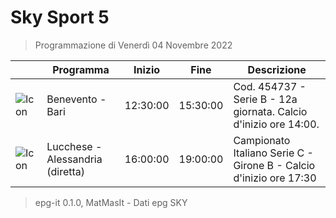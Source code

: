 # Sky Sport 5
> Programmazione di Venerdì 04 Novembre 2022

||Programma|Inizio|Fine|Descrizione|
|---|---|---|---|---|
|![Icon](https://guidatv.sky.it/uuid/0a535822-7895-4565-94d4-6ff48751570d/cover?md5ChecksumParam=559f22c3fb371ca4557fdf7e3808d8ec)|Benevento - Bari|12:30:00|15:30:00|Cod. 454737 - Serie B - 12a giornata. Calcio d&#039;inizio ore 14:00.
|![Icon](https://guidatv.sky.it/uuid/3c2099d6-534b-4ff2-9058-6ef545f34901/cover?md5ChecksumParam=29b4186c6160ad36fcdc56918ec701af)|Lucchese - Alessandria (diretta)|16:00:00|19:00:00|Campionato Italiano Serie C - Girone B - Calcio d&#039;inizio ore 17:30



 > epg-it 0.1.0, MatMasIt - Dati epg SKY